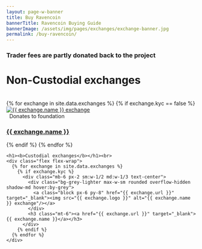 ```yaml
---
layout: page-w-banner
title: Buy Ravencoin
bannerTitle: Ravencoin Buying Guide
bannerImage: /assets/img/pages/exchanges/exchange-banner.jpg
permalink: /buy-ravencoin/
---
```


<div class="page-content">
  <div class="wrapper m-auto">
    <h3>Trader fees are partly donated back to the project</h3>
  </div>
  <div class="wrapper mt-8 mb-32 m-auto">
    <h1><b>Non-Custodial exchanges</b></h1><br>
    <div class="flex flex-wrap">
      {% for exchange in site.data.exchanges %}
            {% if exchange.kyc == false %}
                <div class="mb-6 px-2 sm:w-1/2 md:w-1/3 text-center">
                  <div class="bg-grey-lighter max-w-sm rounded overflow-hidden shadow-md hover:by-grey">
                    <a class="block px-6 py-8" href="{{ exchange.url }}" target="_blank"><img src="{{ exchange.logo }}" alt="{{ exchange.name }} exchange"/></a>
                  </div>
                  <span><i class="zmdi zmdi-balance"></i> &nbsp; Donates to foundation</span>
                  <h3 class="mt-6"><a href="{{ exchange.url }}" target="_blank">{{ exchange.name }}</a></h3>
                </div>
            {% endif %}
      {% endfor %}
    </div>

    <h1><b>Custodial exchanges</b></h1><br>
    <div class="flex flex-wrap">
      {% for exchange in site.data.exchanges %}
        {% if exchange.kyc %}
          <div class="mb-6 px-2 sm:w-1/2 md:w-1/3 text-center">
            <div class="bg-grey-lighter max-w-sm rounded overflow-hidden shadow-md hover:by-grey">
              <a class="block px-6 py-8" href="{{ exchange.url }}" target="_blank"><img src="{{ exchange.logo }}" alt="{{ exchange.name }} exchange"/></a>
            </div>
            <h3 class="mt-6"><a href="{{ exchange.url }}" target="_blank">{{ exchange.name }}</a></h3>
          </div>
        {% endif %}
      {% endfor %}
    </div>
  </div>
</div>
